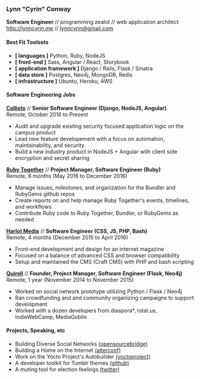 ### Lynn "Cyrin" Conway

**Software Engineer** // programming zealot // web application architect
http://lynncyrin.me // lynncyrin@gmail.com

#### Best Fit Toolsets

* **\[ languages \]** Python, Ruby, NodeJS
* **\[ front-end \]** Sass, Angular / React, Storybook
* **\[ application framework \]** Django / Rails, Flask / Sinatra
* **\[ data store \]** Postgres, Neo4j, MongoDB, Redis
* **\[ infrastructure \]** Ubuntu, Heroku, AWS

#### Software Engineering Jobs

**[Callisto](https://www.projectcallisto.org/)** // **Senior Software Engineer (Django, NodeJS, Angular)** <br> Remote, October 2016 to Present

* Audit and upgrade existing security focused application logic on the campus product
* Lead new feature developement with a focus on automation, maintainability, and security
* Build a new industry product in NodeJS + Angular with client side encryption and secret sharing

**[Ruby Together](https://rubytogether.org)** // **Project Manager, Software Engineer (Ruby)** <br> Remote, 8 months (May 2016 to December 2016)

* Manage issues, milestones, and organization for the Bundler and RubyGems github repos
* Create reports on and help manage Ruby Together's events, timelines, and workflows
* Contribute Ruby code to Ruby Together, Bundler, or RubyGems as needed

**[Harlot Media](http://harlot.media)** // **Software Engineer (CSS, JS, PHP, Bash)** <br> Remote, 4 months (December 2015 to April 2016)

* Front-end development and design for an internet magazine
* Focused on a balance of advanced CSS and browser compatibility
* Setup and maintained the CMS (Craft CMS) with PHP and bash scripting

**[Quirell](https://gitlab.com/collectqt/quirell)** // **Founder, Project Manager, Software Engineer (Flask, Neo4j)** <br> Remote, 1 year (November 2014 to November 2015)

* Worked on social network prototype utilizing Python / Flask / Neo4j
* Ran crowdfunding and and community organizing campaigns to support development
* Worked with a dozen developers from diaspora*, rstat.us, IndieWebCamp, MediaGoblin

#### Projects, Speaking, etc

* Building Diverse Social Networks [(opensourcebridge)](http://opensourcebridge.org/sessions/1608)
* Building a Home on the Internet [(alterconf)](http://www.alterconf.com/speakers/lynn-cyrin)
* Work on the Yocto Project's Autobuilder [(yoctoproject)](http://git.yoctoproject.org/cgit/cgit.cgi/yocto-autobuilder/log/?qt=author&q=lynn)
* A developer toolkit for Tumblr themes [(github)](https://github.com/LynnCo/TumblrDevKit)
* A muting tool for election feelings [(twitter)](https://twitter.com/lynncyrin/status/720841089641394177)
